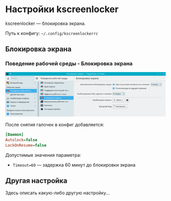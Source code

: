 # Настройки kscreenlocker

kscreenlocker — блокировка экрана.

Путь к конфигу: `~/.config/kscreenlockerrc`

## Блокировка экрана

### Поведение рабочей среды - Блокировка экрана

![""](../img/20230629_110725.png "")

После снятия галочек в конфиг добавляется:

```ini
[Daemon]
Autolock=false
LockOnResume=false
```

Допустимые значения параметра:

* `Timeout=60` — задержка 60 минут до блокировки экрана

## Другая настройка

Здесь описать какую-либо другую настройку...
